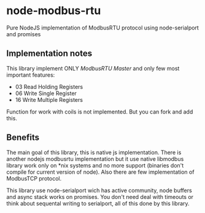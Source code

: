 # node-modbus-rtu
Pure NodeJS implementation of ModbusRTU protocol using node-serialport and promises


## Implementation notes
This library implement ONLY *ModbusRTU Master* and only few most important features:
 * 03 Read Holding Registers
 * 06 Write Single Register
 * 16 Write Multiple Registers

Function for work with coils is not implemented. But you can fork and add this.

## Benefits
The main goal of this library, this is native js implementation.
There is another nodejs modbusrtu implementation but it use native libmodbus library work only on *nix systems and no more support (binaries don't compile for current version of node).
Also there are few implementation of ModbusTCP protocol.

This library use node-serialport wich has active community, node buffers and async stack works on promises.
You don't need deal with timeouts or think about sequental writing to serialport, all of this done by this library.
